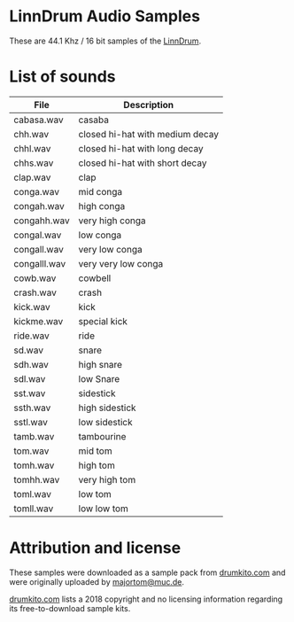 # LinnDrum Audio Samples

These are 44.1 Khz / 16 bit samples of the [LinnDrum](https://en.wikipedia.org/wiki/LinnDrum).

# List of sounds

| File         | Description                     |
| ------------ | ------------------------------- |
| cabasa.wav   | casaba                          |
| chh.wav      | closed hi-hat with medium decay |
| chhl.wav     | closed hi-hat with long decay   |
| chhs.wav     | closed hi-hat with short decay  |
| clap.wav     | clap                            |
| conga.wav    | mid conga                       |
| congah.wav   | high conga                      |
| congahh.wav  | very high conga                 |
| congal.wav   | low conga                       |
| congall.wav  | very low conga                  |
| congalll.wav | very very low conga             |
| cowb.wav     | cowbell                         |
| crash.wav    | crash                           |
| kick.wav     | kick                            |
| kickme.wav   | special kick                    |
| ride.wav     | ride                            |
| sd.wav       | snare                           |
| sdh.wav      | high snare                      |
| sdl.wav      | low Snare                       |
| sst.wav      | sidestick                       |
| ssth.wav     | high sidestick                  |
| sstl.wav     | low sidestick                   |
| tamb.wav     | tambourine                      |
| tom.wav      | mid tom                         |
| tomh.wav     | high tom                        |
| tomhh.wav    | very high tom                   |
| toml.wav     | low tom                         |
| tomll.wav    | low low tom                     |


# Attribution and license

These samples were downloaded as a sample pack from 
[drumkito.com](https://www.drumkito.com/sample-packs/linndrum-sample-pack/)
and were originally uploaded by majortom@muc.de.

[drumkito.com](https://drumkito.com) lists a 2018 copyright and no licensing
information regarding its free-to-download sample kits.